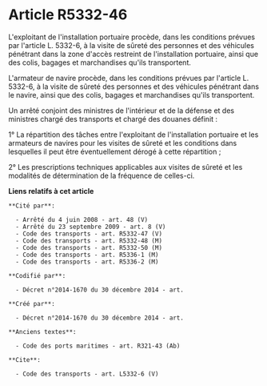 # Article R5332-46

L'exploitant de l'installation portuaire procède, dans les conditions prévues par l'article L. 5332-6, à la visite de sûreté
des personnes et des véhicules pénétrant dans la zone d'accès restreint de l'installation portuaire, ainsi que des colis,
bagages et marchandises qu'ils transportent. 

L'armateur de navire procède, dans les conditions prévues par l'article L. 5332-6, à la visite de sûreté des personnes et des
véhicules pénétrant dans le navire, ainsi que des colis, bagages et marchandises qu'ils transportent. 

Un arrêté conjoint des ministres de l'intérieur et de la défense et des ministres chargé des transports et chargé des douanes
définit : 

1° La répartition des tâches entre l'exploitant de l'installation portuaire et les armateurs de navires pour les visites de
sûreté et les conditions dans lesquelles il peut être éventuellement dérogé à cette répartition ; 

2° Les prescriptions techniques applicables aux visites de sûreté et les modalités de détermination de la fréquence de
celles-ci.

**Liens relatifs à cet article**

	**Cité par**:

	  - Arrêté du 4 juin 2008 - art. 48 (V)
	  - Arrêté du 23 septembre 2009 - art. 8 (V)
	  - Code des transports - art. R5332-47 (V)
	  - Code des transports - art. R5332-48 (M)
	  - Code des transports - art. R5332-50 (M)
	  - Code des transports - art. R5336-1 (M)
	  - Code des transports - art. R5336-2 (M)

	**Codifié par**:

	  - Décret n°2014-1670 du 30 décembre 2014 - art.

	**Créé par**:

	  - Décret n°2014-1670 du 30 décembre 2014 - art.

	**Anciens textes**:

	  - Code des ports maritimes - art. R321-43 (Ab)

	**Cite**:

	  - Code des transports - art. L5332-6 (V)
